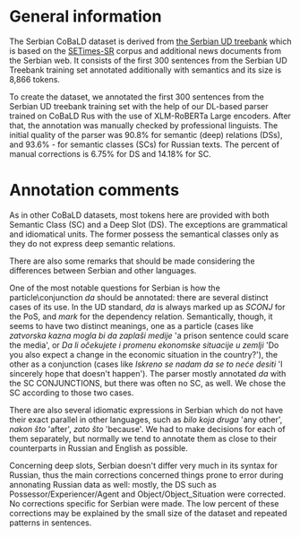 # General information

The Serbian CoBaLD dataset is derived from [the Serbian UD treebank](https://github.com/UniversalDependencies/UD_Serbian-SET) which is based on the [SETimes-SR](http://hdl.handle.net/11356/1200) corpus and additional news documents from the Serbian web. It consists of the first 300 sentences from the Serbian UD Treebank training set annotated additionally with semantics and its size is 8,866 tokens.

To create the dataset, we annotated the first 300 sentences from the Serbian UD treebank training set with the help of our DL-based parser trained on CoBaLD Rus with the use of XLM-RoBERTa Large encoders. After that, the annotation was manually checked by professional linguists. The initial quality of the parser was 90.8% for semantic (deep) relations (DSs), and 93.6% - for semantic classes (SCs) for Russian texts. The percent of manual corrections is 6.75% for DS and 14.18% for SC. 

# Annotation comments

As in other CoBaLD datasets, most tokens here are provided with both Semantic Class (SC) and a Deep Slot (DS). The exceptions are grammatical and idiomatical units. The former possess the semantical classes only as they do not express deep semantic relations.

There are also some remarks that should be made considering the differences between Serbian and other languages. 

One of the most notable questions for Serbian is how the particle\conjunction *da* should be annotated: there are several distinct cases of its use. In the UD standard, *da* is always marked up as *SCONJ* for the PoS, and *mark* for the dependency relation. Semantically, though, it seems to have two distinct meanings, one as a particle (cases like *zatvorska kazna mogla bi da zaplaši medije* 'a prison sentence could scare the media', or *Da li očekujete i promenu ekonomske situacije u zemlji* 'Do you also expect a change in the economic situation in the country?'), the other as a conjunction (cases like *Iskreno se nadam da se to neće desiti* 'I sincerely hope that doesn't happen'). The parser mostly annotated *da* with the SC CONJUNCTIONS, but there was often no SC, as well. We chose the SC according to those two cases. 

There are also several idiomatic expressions in Serbian which do not have their exact parallel in other languages, such as *bilo koja druga* 'any other', *nakon što* 'after', *zato što* 'because'. We had to make decisions for each of them separately, but normally we tend to annotate them as close to their counterparts in Russian and English as possible. 

Concerning deep slots, Serbian doesn't differ very much in its syntax for Russian, thus the main corrections concerned things prone to error during annonating Russian data as well: mostly, the DS such as Possessor/Experiencer/Agent and Object/Object_Situation were corrected. No corrections specific for Serbian were made. The low percent of these corrections may be explained by the small size of the dataset and repeated patterns in sentences.
